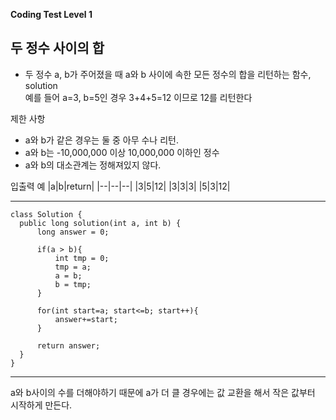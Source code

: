 **Coding Test Level 1**

## 두 정수 사이의 합
- 두 정수 a, b가 주어졌을 때 a와 b 사이에 속한 모든 정수의 합을 리턴하는 함수, solution<br>
예를 들어 a=3, b=5인 경우 3+4+5=12 이므로 12를 리턴한다

제한 사항
- a와 b가 같은 경우는 둘 중 아무 수나 리턴.
- a와 b는 -10,000,000 이상 10,000,000 이하인 정수
- a와 b의 대소관계는 정해져있지 않다.

입출력 예
|a|b|return|
|--|--|--|
|3|5|12|
|3|3|3|
|5|3|12|

---

    class Solution {
      public long solution(int a, int b) {
          long answer = 0;

          if(a > b){
              int tmp = 0;
              tmp = a;
              a = b;
              b = tmp;
          }

          for(int start=a; start<=b; start++){
              answer+=start;
          }

          return answer;
      }
    }

---

a와 b사이의 수를 더해야하기 때문에 a가 더 클 경우에는 값 교환을 해서 작은 값부터 시작하게 만든다. 
